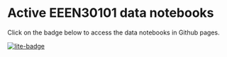# Active EEEN30101 data notebooks

Click on the badge below to access the data notebooks in Github pages.

[![lite-badge](https://jupyterlite.rtfd.io/en/latest/_static/badge.svg)](https://cesenialex.github.io/EEEN30101Lite/lab/index.html)
